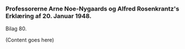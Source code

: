 ### Professorerne Arne Noe-Nygaards og Alfred Rosenkrantz's Erklæring af 20. Januar 1948.

Bilag 80.

(Content goes here)
